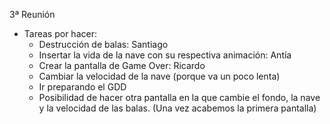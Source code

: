 3ª Reunión

- Tareas por hacer:
  * Destrucción de balas: Santiago
  * Insertar la vida de la nave con su respectiva animación: Antía
  * Crear la pantalla de Game Over: Ricardo
  * Cambiar la velocidad de la nave (porque va un poco lenta)
  * Ir preparando el GDD
  * Posibilidad de hacer otra pantalla en la que cambie el fondo, la nave y la velocidad de las balas. (Una vez acabemos la primera pantalla)
